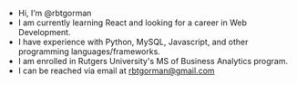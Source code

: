 -  Hi, I’m @rbtgorman
-  I am currently learning React and looking for a career in Web Development.
-  I have experience with Python, MySQL, Javascript, and other programming languages/frameworks.
-  I am enrolled in Rutgers University's MS of Business Analytics program.
-  I can be reached via email at rbtgorman@gmail.com

<!---
rbtgorman/rbtgorman is a ✨ special ✨ repository because its `README.md` (this file) appears on your GitHub profile.
You can click the Preview link to take a look at your changes.
--->
